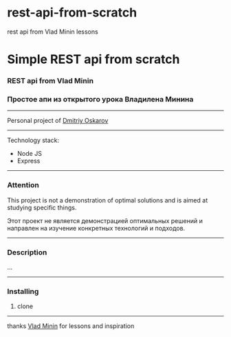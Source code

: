# rest-api-from-scratch
rest api from Vlad Minin lessons

# Simple REST api from scratch

### REST api from Vlad Minin
### Простое апи из открытого урока Владилена Минина

---

Personal project of [Dmitriy Oskarov](http://frontendfrontier.com/)

---

Technology stack:

* Node JS
* Express

---

### Attention

This project is not a demonstration of optimal solutions and is aimed at studying specific things.

Этот проект не является демонстрацией оптимальных решений и направлен на изучение конкретных технологий и подходов.

---

### Description

...

---


### Installing

1. clone

---

thanks [Vlad Minin](https://www.youtube.com/@VladilenMinin) for lessons and inspiration